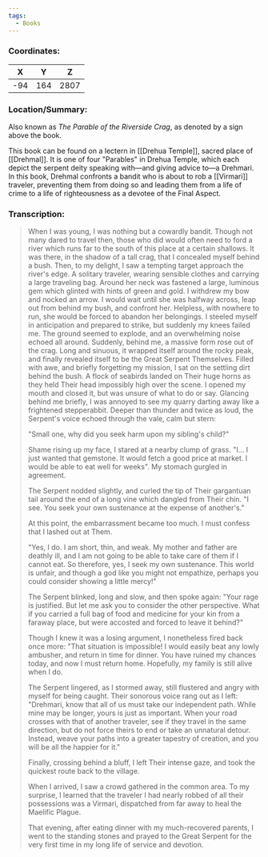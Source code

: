 ```yaml
---
tags:
  - Books
---
```


### Coordinates:
| **X** | **Y**| **Z** |
|:-----:|:----:|:-----:|
|-94  |164   |2807  |

### Location/Summary:
Also known as *The Parable of the Riverside Crag*, as denoted by a sign above the book.

This book can be found on a lectern in [[Drehua Temple]], sacred place of [[Drehmal]]. It is one of four "Parables" in Drehua Temple, which each depict the serpent deity speaking with—and giving advice to—a Drehmari. In this book, Drehmal confronts a bandit who is about to rob a [[Virmari]] traveler, preventing them from doing so and leading them from a life of crime to a life of righteousness as a devotee of the Final Aspect.

### Transcription:
> When I was young, I was nothing but a cowardly bandit. Though not many dared to travel then, those who did would often need to ford a river which runs far to the south of this place at a certain shallows. It was there, in the shadow of a tall crag, that I concealed myself behind a bush. Then, to my delight, I saw a tempting target approach the river's edge. A solitary traveler, wearing sensible clothes and carrying a large traveling bag. Around her neck was fastened a large, luminous gem which glinted with hints of green and gold. I withdrew my bow and nocked an arrow. I would wait until she was halfway across, leap out from behind my bush, and confront her. Helpless, with nowhere to run, she would be forced to abandon her belongings. I steeled myself in anticipation and prepared to strike, but suddenly my knees failed me. The ground seemed to explode, and an overwhelming noise echoed all around. Suddenly, behind me, a massive form rose out of the crag. Long and sinuous, it wrapped itself around the rocky peak, and finally revealed itself to be the Great Serpent Themselves. Filled with awe, and briefly forgetting my mission, I sat on the settling dirt behind the bush. A flock of seabirds landed on Their huge horns as they held Their head impossibly high over the scene. I opened my mouth and closed it, but was unsure of what to do or say. Glancing behind me briefly, I was annoyed to see my quarry darting away like a frightened stepperabbit. Deeper than thunder and twice as loud, the Serpent's voice echoed through the vale, calm but stern:
>
> "Small one, why did you seek harm upon my sibling's child?"
>
> Shame rising up my face, I stared at a nearby clump of grass. "I... I just wanted that gemstone. It would fetch a good price at market. I would be able to eat well for weeks". My stomach gurgled in agreement.
>
> The Serpent nodded slightly, and curled the tip of Their gargantuan tail around the end of a long vine which dangled from Their chin. "I see. You seek your own sustenance at the expense of another's."
>
> At this point, the embarrassment became too much. I must confess that I lashed out at Them.
>
> "Yes, I do. I am short, thin, and weak. My mother and father are deathly ill, and I am not going to be able to take care of them if I cannot eat. So therefore, yes, I seek my own sustenance. This world is unfair, and though a god like you might not empathize, perhaps you could consider showing a little mercy!"
>
> The Serpent blinked, long and slow, and then spoke again: "Your rage is justified. But let me ask you to consider the other perspective. What if you carried a full bag of food and medicine for your kin from a faraway place, but were accosted and forced to leave it behind?"
>
> Though I knew it was a losing argument, I nonetheless fired back once more: "That situation is impossible! I would easily beat any lowly ambusher, and return in time for dinner. You have ruined my chances today, and now I must return home. Hopefully, my family is still alive when I do.
>
> The Serpent lingered, as I stormed away, still flustered and angry with myself for being caught. Their sonorous voice rang out as I left: "Drehmari, know that all of us must take our independent path. While mine may be longer, yours is just as important. When your road crosses with that of another traveler, see if they travel in the same direction, but do not force theirs to end or take an unnatural detour. Instead, weave your paths into a greater tapestry of creation, and you will be all the happier for it."
>
> Finally, crossing behind a bluff, I left Their intense gaze, and took the quickest route back to the village.
>
> When I arrived, I saw a crowd gathered in the common area. To my surprise, I learned that the traveler I had nearly robbed of all their possessions was a Virmari, dispatched from far away to heal the Maelific Plague.
>
> That evening, after eating dinner with my much-recovered parents, I went to the standing stones and prayed to the Great Serpent for the very first time in my long life of service and devotion.
